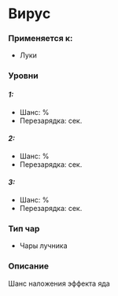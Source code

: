 # Вирус

### Применяется к:

* Луки

### Уровни&#x20;

#### _1:_&#x20;

* Шанс: %
* Перезарядка:  сек.

#### _2:_

* Шанс: %
* Перезарядка:  сек.&#x20;

#### _3:_&#x20;

* Шанс: %
* Перезарядка:  сек.

### Тип чар

* Чары лучника

### Описание&#x20;

Шанс наложения эффекта яда

